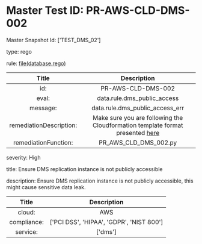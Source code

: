 



# Master Test ID: PR-AWS-CLD-DMS-002


Master Snapshot Id: ['TEST_DMS_02']

type: rego

rule: [file(database.rego)]  
  
  
  
  

|Title|Description|
| :---: | :---: |
|id: |PR-AWS-CLD-DMS-002|
|eval: |data.rule.dms_public_access|
|message: |data.rule.dms_public_access_err|
|remediationDescription: |Make sure you are following the Cloudformation template format presented <a href='https://docs.aws.amazon.com/AWSCloudFormation/latest/UserGuide/aws-resource-dms-replicationinstance.html#cfn-dms-replicationinstance-publiclyaccessible' target='_blank'>here</a>|
|remediationFunction: |PR_AWS_CLD_DMS_002.py|


severity: High

title: Ensure DMS replication instance is not publicly accessible

description: Ensure DMS replication instance is not publicly accessible, this might cause sensitive data leak.  
  
  

|Title|Description|
| :---: | :---: |
|cloud: |AWS|
|compliance: |['PCI DSS', 'HIPAA', 'GDPR', 'NIST 800']|
|service: |['dms']|



[file(database.rego)]: https://github.com/prancer-io/prancer-compliance-test/tree/master/aws/cloud/database.rego
